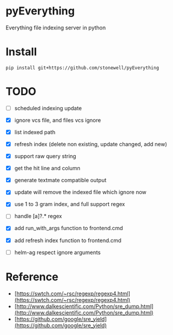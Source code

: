 # pyEverything
Everything file indexing server in python

# Install
```
pip install git+https://github.com/stonewell/pyEverything
```

# TODO
- [ ] scheduled indexing update
- [X] ignore vcs file, and files vcs ignore
- [X] list indexed path
- [X] refresh index (delete non existing, update changed, add new)
- [X] support raw query string
- [X] get the hit line and column
- [X] generate textmate compatible output
- [X] update will remove the indexed file which ignore now
- [X] use 1 to 3 gram index, and full support regex
- [ ] handle [a]?.* regex
- [X] add run_with_args function to frontend.cmd
- [X] add refresh index function to frontend.cmd
- [ ] helm-ag respect ignore arguments


# Reference
- [https://swtch.com/~rsc/regexp/regexp4.html](https://swtch.com/~rsc/regexp/regexp4.html)
- [http://www.dalkescientific.com/Python/sre_dump.html](http://www.dalkescientific.com/Python/sre_dump.html)
- [https://github.com/google/sre_yield](https://github.com/google/sre_yield)
